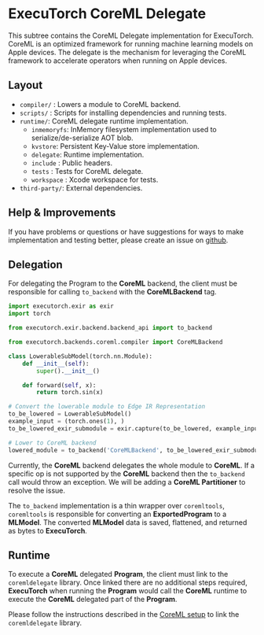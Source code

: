 # ExecuTorch CoreML Delegate


This subtree contains the CoreML Delegate implementation for ExecuTorch.
CoreML is an optimized framework for running machine learning models on Apple devices. The delegate is the mechanism for leveraging the CoreML framework to accelerate operators when running on Apple devices.

## Layout
- `compiler/` : Lowers a module to CoreML backend.
- `scripts/` : Scripts for installing dependencies and running tests. 
- `runtime/`: CoreML delegate runtime implementation.
    - `inmemoryfs`: InMemory filesystem implementation used to serialize/de-serialize AOT blob.
    - `kvstore`: Persistent Key-Value store implementation. 
    - `delegate`: Runtime implementation. 
    - `include` : Public headers. 
    - `tests` :  Tests for CoreML delegate.
    - `workspace` : Xcode workspace for tests.
- `third-party/`: External dependencies.

## Help & Improvements
If you have problems or questions or have suggestions for ways to make
implementation and testing better, please create an issue on [github](https://www.github.com/pytorch/executorch/issues).

## Delegation 

For delegating the Program to the **CoreML** backend, the client must be responsible for calling `to_backend` with the **CoreMLBackend** tag. 

```python
import executorch.exir as exir
import torch

from executorch.exir.backend.backend_api import to_backend

from executorch.backends.coreml.compiler import CoreMLBackend

class LowerableSubModel(torch.nn.Module):
    def __init__(self):
        super().__init__()

    def forward(self, x):
        return torch.sin(x)

# Convert the lowerable module to Edge IR Representation
to_be_lowered = LowerableSubModel()
example_input = (torch.ones(1), )
to_be_lowered_exir_submodule = exir.capture(to_be_lowered, example_input).to_edge()

# Lower to CoreML backend
lowered_module = to_backend('CoreMLBackend', to_be_lowered_exir_submodule, [])
```

Currently, the **CoreML** backend delegates the whole module to **CoreML**. If a specific op is not supported by the **CoreML** backend then the `to_backend` call would throw an exception. We will be adding a **CoreML Partitioner** to resolve the issue. 

The `to_backend` implementation is a thin wrapper over `coremltools`, `coremltools` is responsible for converting an **ExportedProgram** to a **MLModel**. The converted **MLModel** data is saved, flattened, and returned as bytes to **ExecuTorch**. 

## Runtime

To execute a **CoreML** delegated **Program**, the client must link to the `coremldelegate` library. Once linked there are no additional steps required, **ExecuTorch** when running the **Program** would call the **CoreML** runtime to execute the **CoreML** delegated part of the **Program**. 

Please follow the instructions described in the [CoreML setup](/backends/apple/coreml/setup.md) to link the `coremldelegate` library. 

  
